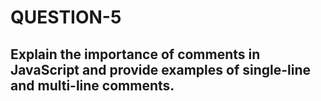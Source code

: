 # QUESTION-5
##  Explain the importance of comments in JavaScript and provide examples of single-line and multi-line comments.
